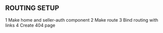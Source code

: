 ## ROUTING SETUP 

1 Make home and seller-auth component
2 Make route
3 Bind routing with links
4 Create 404 page